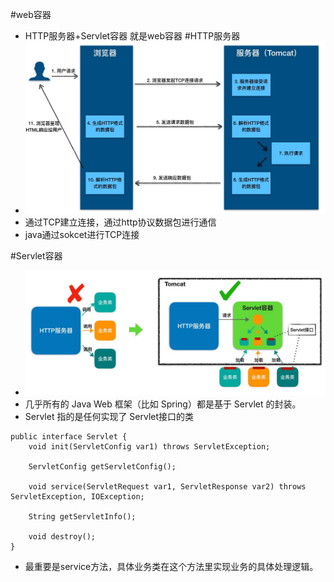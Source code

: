 #web容器
* HTTP服务器+Servlet容器 就是web容器
#HTTP服务器
* ![](tomcat/img/http服务器.jpg)
* 通过TCP建立连接，通过http协议数据包进行通信
* java通过sokcet进行TCP连接

#Servlet容器
* ![](img/servlet容器.png)
* 几乎所有的 Java Web 框架（比如 Spring）都是基于 Servlet 的封装。
* Servlet 指的是任何实现了 Servlet接口的类
````
public interface Servlet {
    void init(ServletConfig var1) throws ServletException;

    ServletConfig getServletConfig();

    void service(ServletRequest var1, ServletResponse var2) throws ServletException, IOException;

    String getServletInfo();

    void destroy();
}
````
* 最重要是service方法，具体业务类在这个方法里实现业务的具体处理逻辑。